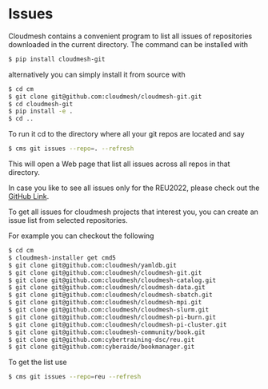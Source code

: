 # Issues

Cloudmesh contains a convenient program to list all issues of
repositories downloaded in the current directory. The command can be
installed with

```bash
$ pip install cloudmesh-git
```

alternatively you can simply install it from source with 

```bash
$ cd cm
$ git clone git@github.com:cloudmesh/cloudmesh-git.git
$ cd cloudmesh-git 
$ pip install -e .
$ cd ..
```

To run it cd to the directory where all your git repos are located
and say

```bash
$ cms git issues --repo=. --refresh
```

This will open a Web page that list all issues across all repos
in that directory.

In case you like to see all issues only for the REU2022, please check out
the [GitHub Link](https://github.com/cloudmesh/cloudmesh-cc/issues).


To get all issues for cloudmesh projects that interest you, you can create an issue list from 
selected repositories.

For example you can checkout the following

```bash
$ cd cm
$ cloudmesh-installer get cmd5
$ git clone git@github.com:cloudmesh/yamldb.git
$ git clone git@github.com:cloudmesh/cloudmesh-git.git
$ git clone git@github.com:cloudmesh/cloudmesh-catalog.git
$ git clone git@github.com:cloudmesh/cloudmesh-data.git
$ git clone git@github.com:cloudmesh/cloudmesh-sbatch.git
$ git clone git@github.com:cloudmesh/cloudmesh-mpi.git
$ git clone git@github.com:cloudmesh/cloudmesh-slurm.git
$ git clone git@github.com:cloudmesh/cloudmesh-pi-burn.git
$ git clone git@github.com:cloudmesh/cloudmesh-pi-cluster.git
$ git clone git@github.com:cloudmesh-community/book.git
$ git clone git@github.com:cybertraining-dsc/reu.git
$ git clone git@github.com:cyberaide/bookmanager.git
```

To get the list use

```bash
$ cms git issues --repo=reu --refresh
```